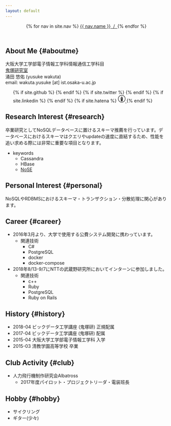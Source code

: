 ```yaml
---
layout: default 
---
```


<header class="bloghead">
    <nav class="bloghead-nav">
        {% for nav in site.nav %}
        <a class="text-link" href="{{ nav.href }}">{{ nav.name }}<span> &nbsp;/&nbsp; </span></a> {% endfor %}
    </nav>
</header>

## About Me {#aboutme}

大阪大学工学部電子情報工学科情報通信工学科目  
<a class="text-link" href="http://www-bigdata.ist.osaka-u.ac.jp/ja/home/">鬼塚研究室</a>  
涌田 悠佑 (yusuke wakuta)  
email:  wakuta.yusuke [at] ist.osaka-u.ac.jp

<ul class="social">
            {% if site.github %}
            <a type="button" href="http://github.com/{{ site.github }}">
                <i class="fa fa-github"></i>
            </a>
            {% endif %} {% if site.twitter %}
            <a type="button" href="http://twitter.com/{{ site.twitter }}">
                <i class="fa fa-twitter"></i>
            </a>
            {% endif %} {% if site.linkedin %}
            <a type="button" href="http://linkedin.com/in/{{ site.linkedin }}">
                <i class="fa fa-linkedin"></i>
            </a>
            {% endif %} {% if site.hatena %}
            <a type="button" href="https://yusuke-haimenhikou.hatenablog.com">
                <img src="hatenablog-logo.jpg" width="23"  height="23">
            </a>
            {% endif %}
        </ul>

## Research Interest {#research}

卒業研究としてNoSQLデータベースに置けるスキーマ推薦を行っています。データベースにおけるスキーマはクエリやupdateの速度に直結するため、性能を追い求める際には非常に重要な項目となります。  

* keywords
    * Cassandra
    * HBase
    * [NoSE](https://github.com/michaelmior/NoSE)

## Personal Interest {#personal}

NoSQLやRDBMSにおけるスキーマ・トランザクション・分散処理に関心があります。

## Career {#career}

* 2016年3月より、大学で使用する公費システム開発に携わっています。
    * 関連技術
        * C#
        * PostgreSQL
        * docker
        * docker-compose
* 2018年8/13-9/7にNTTの武蔵野研究所においてインターンに参加しました。
   * 関連技術
        * c++
        * Ruby
        * PostgreSQL
        * Ruby on Rails

## History {#history}

* 2018-04 ビックデータ工学講座 (鬼塚研) 正規配属
* 2017-04 ビックデータ工学講座 (鬼塚研) 配属
* 2015-04 大阪大学工学部電子情報工学科 入学
* 2015-03 清教学園高等学校 卒業

## Club Activity {#club}

* 人力飛行機制作研究会Albatross
    * 2017年度パイロット・プロジェクトリーダ・電装班長

## Hobby {#hobby}

* サイクリング
* ギター(少々)
